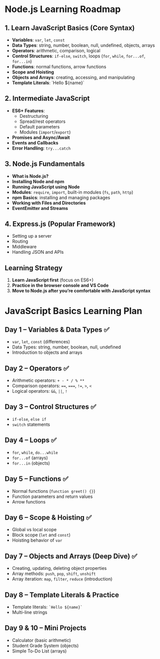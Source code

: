 # Node.js Learning Roadmap

## 1. Learn JavaScript Basics (Core Syntax)
- **Variables**: `var`, `let`, `const`
- **Data Types**: string, number, boolean, null, undefined, objects, arrays
- **Operators**: arithmetic, comparison, logical
- **Control Structures**: `if-else`, `switch`, loops (`for`, `while`, `for...of`, `for...in`)
- **Functions**: normal functions, arrow functions
- **Scope and Hoisting**
- **Objects and Arrays**: creating, accessing, and manipulating
- **Template Literals**: \`Hello ${name}\`

## 2. Intermediate JavaScript
- **ES6+ Features**:  
  - Destructuring  
  - Spread/rest operators  
  - Default parameters  
  - Modules (`import`/`export`)
- **Promises and Async/Await**
- **Events and Callbacks**
- **Error Handling**: `try...catch`

## 3. Node.js Fundamentals
- **What is Node.js?**
- **Installing Node and npm**
- **Running JavaScript using Node**
- **Modules**: `require`, `import`, built-in modules (`fs`, `path`, `http`)
- **npm Basics**: installing and managing packages
- **Working with Files and Directories**
- **EventEmitter and Streams**

## 4. Express.js (Popular Framework)
- Setting up a server
- Routing
- Middleware
- Handling JSON and APIs

## Learning Strategy
1. **Learn JavaScript first** (focus on ES6+)  
2. **Practice in the browser console and VS Code**  
3. **Move to Node.js after you’re comfortable with JavaScript syntax**










# JavaScript Basics Learning Plan

## Day 1 – Variables & Data Types ✅
- `var`, `let`, `const` (differences)
- Data Types: string, number, boolean, null, undefined
- Introduction to objects and arrays

## Day 2 – Operators ✅
- Arithmetic operators: `+ - * / % **`
- Comparison operators: `==`, `===`, `!=`, `>`, `<`
- Logical operators: `&&`, `||`, `!`

## Day 3 – Control Structures ✅
- `if-else`, `else if`
- `switch` statements

## Day 4 – Loops ✅
- `for`, `while`, `do...while`
- `for...of` (arrays)
- `for...in` (objects)

## Day 5 – Functions ✅
- Normal functions (`function greet() {}`)
- Function parameters and return values
- Arrow functions

## Day 6 – Scope & Hoisting ✅
- Global vs local scope
- Block scope (`let` and `const`)
- Hoisting behavior of `var`

## Day 7 – Objects and Arrays (Deep Dive) ✅
- Creating, updating, deleting object properties
- Array methods: `push`, `pop`, `shift`, `unshift`
- Array iteration: `map`, `filter`, `reduce` (introduction)

## Day 8 – Template Literals & Practice
- Template literals: `` `Hello ${name}` ``
- Multi-line strings

## Day 9 & 10 – Mini Projects
- Calculator (basic arithmetic)
- Student Grade System (objects)
- Simple To-Do List (arrays)


